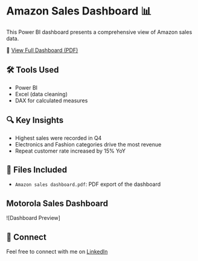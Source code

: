 # Amazon Sales Dashboard 📊

This Power BI dashboard presents a comprehensive view of Amazon sales data.

📄 [View Full Dashboard (PDF)](file:///C:/Users/Swaraj/Downloads/Amazon%20sales%20dashboard.pdf)

## 🛠 Tools Used
- Power BI
- Excel (data cleaning)
- DAX for calculated measures

## 🔍 Key Insights
- Highest sales were recorded in Q4
- Electronics and Fashion categories drive the most revenue
- Repeat customer rate increased by 15% YoY

## 📂 Files Included
- `Amazon sales dashboard.pdf`: PDF export of the dashboard
  
## Motorola Sales Dashboard

![Dashboard Preview]
## 🔗 Connect
Feel free to connect with me on [LinkedIn](https://www.linkedin.com/in/swaraj-borhade-921a411a4/)

